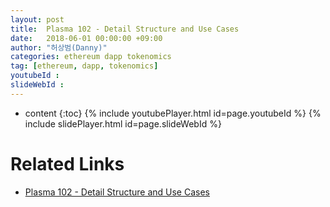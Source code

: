 ```yaml
---
layout: post
title:  Plasma 102 - Detail Structure and Use Cases
date:   2018-06-01 00:00:00 +09:00
author: "허상범(Danny)"
categories: ethereum dapp tokenomics
tag: [ethereum, dapp, tokenomics]
youtubeId :
slideWebId : 
---
```

* content
{:toc}
{% include youtubePlayer.html id=page.youtubeId %}
{% include slidePlayer.html id=page.slideWebId %}

# Related Links
- [Plasma 102 - Detail Structure and Use Cases](https://medium.com/onther-tech/plasma-102-detail-structure-and-use-cases-914507781bd4)
